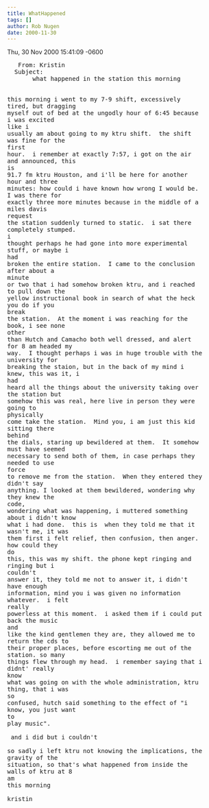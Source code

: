```yaml
---
title: WhatHappened
tags: []
author: Rob Nugen
date: 2000-11-30
---
```


<p class=date>Thu, 30 Nov 2000 15:41:09 -0600

<pre>
   From: Kristin
  Subject:
       what happened in the station this morning


this morning i went to my 7-9 shift, excessively
tired, but dragging
myself out of bed at the ungodly hour of 6:45 because
i was excited 
like i
usually am about going to my ktru shift.  the shift
was fine for the 
first
hour.  i remember at exactly 7:57, i got on the air
and announced, this 
is
91.7 fm ktru Houston, and i'll be here for another
hour and three
minutes: how could i have known how wrong I would be. 
I was there for
exactly three more minutes because in the middle of a
miles davis 
request
the station suddenly turned to static.  i sat there
completely stumped.  
i
thought perhaps he had gone into more experimental
stuff, or maybe i 
had
broken the entire station.  I came to the conclusion
after about a 
minute
or two that i had somehow broken ktru, and i reached
to pull down the
yellow instructional book in search of what the heck
you do if you 
break
the station.  At the moment i was reaching for the
book, i see none 
other
than Hutch and Camacho both well dressed, and alert
for 8 am headed my
way.  I thought perhaps i was in huge trouble with the
university for
breaking the staion, but in the back of my mind i
knew, this was it, i 
had
heard all the things about the university taking over
the station but
somehow this was real, here live in person they were
going to 
physically
come take the station.  Mind you, i am just this kid
sitting there 
behind
the dials, staring up bewildered at them.  It somehow
must have seemed
necessary to send both of them, in case perhaps they
needed to use 
force
to remove me from the station.  When they entered they
didn't say
anything. I looked at them bewildered, wondering why
they knew the 
code,
wondering what was happening, i muttered something
about i didn't know
what i had done.  this is  when they told me that it
wasn't me, it was
them first i felt relief, then confusion, then anger. 
how could they 
do
this, this was my shift. the phone kept ringing and
ringing but i 
couldn't
answer it, they told me not to answer it, i didn't
have enough
information, mind you i was given no information
whatever.  i felt 
really
powerless at this moment.  i asked them if i could put
back the music 
and
like the kind gentlemen they are, they allowed me to
return the cds to
their proper places, before escorting me out of the
station. so many
things flew through my head.  i remember saying that i
didnt' really 
know
what was going on with the whole administration, ktru
thing, that i was 
so
confused, hutch said something to the effect of "i
know, you just want 
to
play music".

 and i did but i couldn't

so sadly i left ktru not knowing the implications, the
gravity of the
situation, so that's what happened from inside the
walls of ktru at 8 
am
this morning

kristin
</pre>

